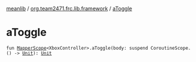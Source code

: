 [meanlib](../index.md) / [org.team2471.frc.lib.framework](index.md) / [aToggle](./a-toggle.md)

# aToggle

`fun `[`MapperScope`](-mapper-scope/index.md)`<XboxController>.aToggle(body: suspend CoroutineScope.() -> `[`Unit`](https://kotlinlang.org/api/latest/jvm/stdlib/kotlin/-unit/index.html)`): `[`Unit`](https://kotlinlang.org/api/latest/jvm/stdlib/kotlin/-unit/index.html)